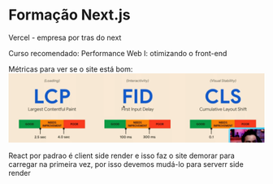 # Formação Next.js

<p>Vercel - empresa por tras do next</p>

<p>Curso recomendado: Performance Web I: otimizando o front-end</p>


Métricas para ver se o site está bom:<br>
![metricas](image.png)

<p>
React por padrao é client side render e isso faz o site demorar para carregar na primeira vez, por isso devemos mudá-lo para serverr side render
</p>